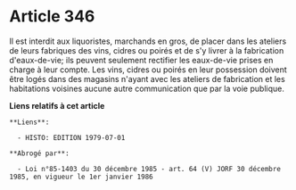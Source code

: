 # Article 346

Il est interdit aux liquoristes, marchands en gros, de placer dans les ateliers de leurs fabriques des vins, cidres ou poirés
et de s'y livrer à la fabrication d'eaux-de-vie; ils peuvent seulement rectifier les eaux-de-vie prises en charge à leur
compte. Les vins, cidres ou poirés en leur possession doivent être logés dans des magasins n'ayant avec les ateliers de
fabrication et les habitations voisines aucune autre communication que par la voie publique.

**Liens relatifs à cet article**

	**Liens**:

	  - HISTO: EDITION 1979-07-01

	**Abrogé par**:

	  - Loi n°85-1403 du 30 décembre 1985 - art. 64 (V) JORF 30 décembre 1985, en vigueur le 1er janvier 1986
